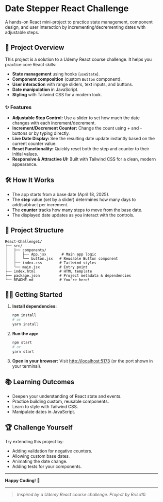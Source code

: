 # Date Stepper React Challenge

A hands-on React mini-project to practice state management, component design, and user interaction by incrementing/decrementing dates with adjustable steps.

## 🚀 Project Overview
This project is a solution to a Udemy React course challenge. It helps you practice core React skills:
- **State management** using hooks (`useState`).
- **Component composition** (custom `Button` component).
- **User interaction** with range sliders, text inputs, and buttons.
- **Date manipulation** in JavaScript.
- **Styling** with Tailwind CSS for a modern look.

### ✨ Features
- **Adjustable Step Control:** Use a slider to set how much the date changes with each increment/decrement.
- **Increment/Decrement Counter:** Change the count using + and - buttons or by typing directly.
- **Live Date Display:** See the resulting date update instantly based on the current counter value.
- **Reset Functionality:** Quickly reset both the step and counter to their initial values.
- **Responsive & Attractive UI:** Built with Tailwind CSS for a clean, modern appearance.

## 🛠️ How It Works
- The app starts from a base date (April 18, 2025).
- The **step** value (set by a slider) determines how many days to add/subtract per increment.
- The **counter** tracks how many steps to move from the base date.
- The displayed date updates as you interact with the controls.

## 📂 Project Structure
```
React-Challenge1/
├── src/
│   ├── components/
│   │   ├── App.jsx       # Main app logic
│   │   └── button.jsx   # Reusable Button component
│   ├── index.css        # Tailwind styles
│   └── main.jsx         # Entry point
├── index.html           # HTML template
├── package.json         # Project metadata & dependencies
└── README.md            # You're here!
```

## 🧑‍💻 Getting Started
1. **Install dependencies:**
   ```bash
   npm install
   # or
   yarn install
   ```
2. **Run the app:**
   ```bash
   npm start
   # or
   yarn start
   ```
3. **Open in your browser:**
   Visit [http://localhost:5173](http://localhost:5173) (or the port shown in your terminal).

## 📚 Learning Outcomes
- Deepen your understanding of React state and events.
- Practice building custom, reusable components.
- Learn to style with Tailwind CSS.
- Manipulate dates in JavaScript.

## 🏆 Challenge Yourself
Try extending this project by:
- Adding validation for negative counters.
- Allowing custom base dates.
- Animating the date change.
- Adding tests for your components.

---

**Happy Coding!** 🚀

---

> _Inspired by a Udemy React course challenge. Project by Briso10._